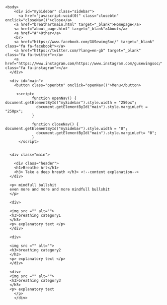 <!DOCTYPE HTML>
<html>
  <head>
    <title>breathe art</title>
    <link rel="stylesheet" type="text/css" href="css/breatheartmain_css.css">
  </head>

    <body>
        <div id="mySidebar" class="sidebar">
          <a href="javascript:void(0)" class="closebtn" onclick="closeNav()">close</a>
        <a href="breathartmain.html" target="_blank">Homepage</a>
        <a href="about_page.html" target="_blank">About</a>
        <a href="#">Other</a>
        <br>
        <a href="https://www.facebook.com/GUSewingSoc/" target="_blank" class="fa fa-facebook"></a>
        <a href="https://twitter.com/?lang=en-gb" target="_blank" class="fa fa-twitter"></a>
        <a href="https://www.instagram.com/https://www.instagram.com/gusewingsoc/"target="_blank" class="fa fa-instagram"></a>
      </div>
      
      <div id="main">
        <button class="openbtn" onclick="openNav()">Menu</button>
         
         <script>
                function openNav() { document.getElementById("mySidebar").style.width = "250px";
                  document.getElementById("main").style.marginLeft = "250px";
                }

                function closeNav() { document.getElementById("mySidebar").style.width = "0";
                  document.getElementById("main").style.marginLeft= "0";
                }
          </script>

     
      <div class="main">

        <div class="header">
        <h1>Breathe Art</h1>
        <h3> Take a deep breath </h3> <!--content explanation-->
      </div>

      <p> mindfull bullshit
      even more and more and more mindfull bullshit 
      </p>

      <div>

      <img src ="" alt="">
      <h3>breathing category1
      </h3>
      <p> explanatory text </p>
      </div>

      <div>

      <img src ="" alt="">
      <h3>breathing category2
      </h3>
      <p> explanatory text </p>
      </div>

      <div>
      <img src ="" alt="">
      <h3>breathing category3
      </h3>
      <p> explanatory text
        </p>
        </div>
  </div>
 </body>


  </html>
  

